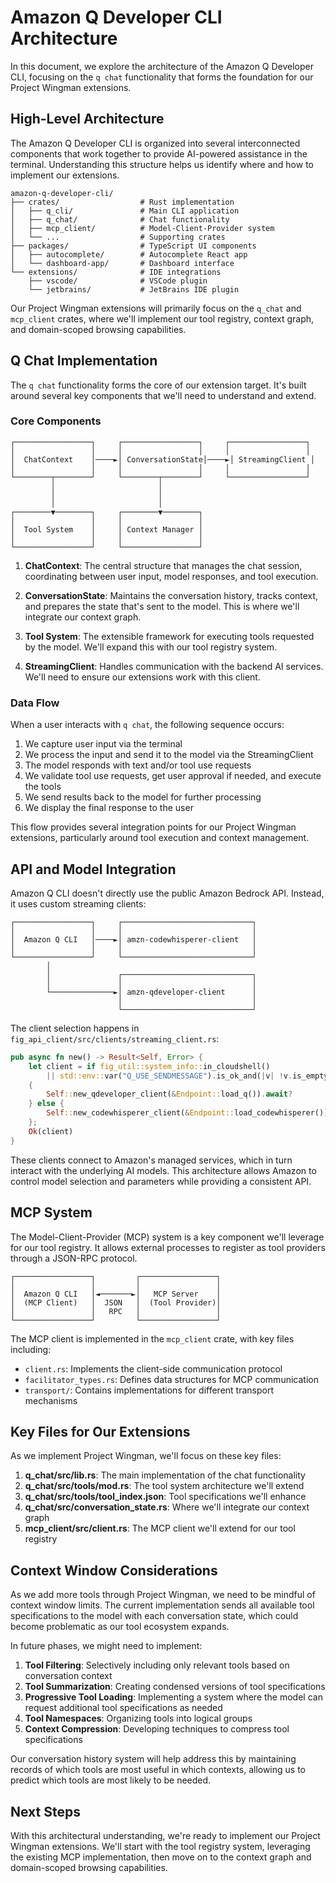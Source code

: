 # Amazon Q Developer CLI Architecture

In this document, we explore the architecture of the Amazon Q Developer CLI, focusing on the `q chat` functionality that forms the foundation for our Project Wingman extensions.

## High-Level Architecture

The Amazon Q Developer CLI is organized into several interconnected components that work together to provide AI-powered assistance in the terminal. Understanding this structure helps us identify where and how to implement our extensions.

```
amazon-q-developer-cli/
├── crates/                  # Rust implementation
│   ├── q_cli/               # Main CLI application
│   ├── q_chat/              # Chat functionality
│   ├── mcp_client/          # Model-Client-Provider system
│   └── ...                  # Supporting crates
├── packages/                # TypeScript UI components
│   ├── autocomplete/        # Autocomplete React app
│   └── dashboard-app/       # Dashboard interface
└── extensions/              # IDE integrations
    ├── vscode/              # VSCode plugin
    └── jetbrains/           # JetBrains IDE plugin
```

Our Project Wingman extensions will primarily focus on the `q_chat` and `mcp_client` crates, where we'll implement our tool registry, context graph, and domain-scoped browsing capabilities.

## Q Chat Implementation

The `q chat` functionality forms the core of our extension target. It's built around several key components that we'll need to understand and extend.

### Core Components

```
┌─────────────────┐     ┌─────────────────┐     ┌─────────────────┐
│                 │     │                 │     │                 │
│  ChatContext    │────►│ ConversationState│────►│ StreamingClient │
│                 │     │                 │     │                 │
└────────┬────────┘     └────────┬────────┘     └─────────────────┘
         │                       │
         │                       │
         │                       │
┌────────▼────────┐     ┌────────▼────────┐
│                 │     │                 │
│  Tool System    │     │ Context Manager │
│                 │     │                 │
└─────────────────┘     └─────────────────┘
```

1. **ChatContext**: The central structure that manages the chat session, coordinating between user input, model responses, and tool execution.

2. **ConversationState**: Maintains the conversation history, tracks context, and prepares the state that's sent to the model. This is where we'll integrate our context graph.

3. **Tool System**: The extensible framework for executing tools requested by the model. We'll expand this with our tool registry system.

4. **StreamingClient**: Handles communication with the backend AI services. We'll need to ensure our extensions work with this client.

### Data Flow

When a user interacts with `q chat`, the following sequence occurs:

1. We capture user input via the terminal
2. We process the input and send it to the model via the StreamingClient
3. The model responds with text and/or tool use requests
4. We validate tool use requests, get user approval if needed, and execute the tools
5. We send results back to the model for further processing
6. We display the final response to the user

This flow provides several integration points for our Project Wingman extensions, particularly around tool execution and context management.

## API and Model Integration

Amazon Q CLI doesn't directly use the public Amazon Bedrock API. Instead, it uses custom streaming clients:

```
┌─────────────────┐     ┌─────────────────────────────┐
│                 │     │                             │
│  Amazon Q CLI   │────►│ amzn-codewhisperer-client   │
│                 │     │                             │
└─────────────────┘     └─────────────────────────────┘
        │
        │               ┌─────────────────────────────┐
        │               │                             │
        └──────────────►│ amzn-qdeveloper-client      │
                        │                             │
                        └─────────────────────────────┘
```

The client selection happens in `fig_api_client/src/clients/streaming_client.rs`:

```rust
pub async fn new() -> Result<Self, Error> {
    let client = if fig_util::system_info::in_cloudshell()
        || std::env::var("Q_USE_SENDMESSAGE").is_ok_and(|v| !v.is_empty())
    {
        Self::new_qdeveloper_client(&Endpoint::load_q()).await?
    } else {
        Self::new_codewhisperer_client(&Endpoint::load_codewhisperer()).await
    };
    Ok(client)
}
```

These clients connect to Amazon's managed services, which in turn interact with the underlying AI models. This architecture allows Amazon to control model selection and parameters while providing a consistent API.

## MCP System

The Model-Client-Provider (MCP) system is a key component we'll leverage for our tool registry. It allows external processes to register as tool providers through a JSON-RPC protocol.

```
┌─────────────────┐         ┌─────────────────┐
│                 │         │                 │
│  Amazon Q CLI   │◄───────►│   MCP Server    │
│  (MCP Client)   │  JSON   │  (Tool Provider)│
│                 │   RPC   │                 │
└─────────────────┘         └─────────────────┘
```

The MCP client is implemented in the `mcp_client` crate, with key files including:
- `client.rs`: Implements the client-side communication protocol
- `facilitator_types.rs`: Defines data structures for MCP communication
- `transport/`: Contains implementations for different transport mechanisms

## Key Files for Our Extensions

As we implement Project Wingman, we'll focus on these key files:

1. **q_chat/src/lib.rs**: The main implementation of the chat functionality
2. **q_chat/src/tools/mod.rs**: The tool system architecture we'll extend
3. **q_chat/src/tools/tool_index.json**: Tool specifications we'll enhance
4. **q_chat/src/conversation_state.rs**: Where we'll integrate our context graph
5. **mcp_client/src/client.rs**: The MCP client we'll extend for our tool registry

## Context Window Considerations

As we add more tools through Project Wingman, we need to be mindful of context window limits. The current implementation sends all available tool specifications to the model with each conversation state, which could become problematic as our tool ecosystem expands.

In future phases, we might need to implement:

1. **Tool Filtering**: Selectively including only relevant tools based on conversation context
2. **Tool Summarization**: Creating condensed versions of tool specifications
3. **Progressive Tool Loading**: Implementing a system where the model can request additional tool specifications as needed
4. **Tool Namespaces**: Organizing tools into logical groups
5. **Context Compression**: Developing techniques to compress tool specifications

Our conversation history system will help address this by maintaining records of which tools are most useful in which contexts, allowing us to predict which tools are most likely to be needed.

## Next Steps

With this architectural understanding, we're ready to implement our Project Wingman extensions. We'll start with the tool registry system, leveraging the existing MCP implementation, then move on to the context graph and domain-scoped browsing capabilities.
